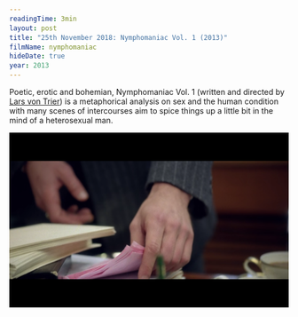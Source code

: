 ```yaml
---
readingTime: 3min
layout: post
title: "25th November 2018: Nymphomaniac Vol. 1 (2013)"
filmName: nymphomaniac
hideDate: true
year: 2013
---
```


Poetic, erotic and bohemian, Nymphomaniac Vol. 1 (written and directed by [Lars von Trier](https://en.wikipedia.org/wiki/Lars_von_Trier)) is a metaphorical analysis on sex and the human condition with many scenes of intercourses aim to spice things up a little bit in the mind of a heterosexual man.
<!--more-->
<img src="/img/nymphomaniac.png">
